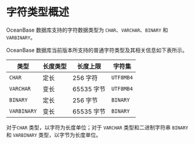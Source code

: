 字符类型概述 
===========================

OceanBase 数据库支持的字符数据类型为 `CHAR`、`VARCHAR`、`BINARY` 和 `VARBINARY`。

OceanBase 数据库当前版本所支持的普通字符类型及其相关信息如下表所示。


|     类型      | 长度类型 |   长度上限   |    字符集    |
|-------------|------|----------|-----------|
| `CHAR`      | 定长   | 256 字符   | `UTF8MB4` |
| `VARCHAR`   | 变长   | 65535 字节 | `UTF8MB4` |
| `BINARY`    | 定长   | 256 字节   | `BINARY`  |
| `VARBINARY` | 变长   | 65535 字节 | `BINARY`  |



对于`CHAR` 类型，以字符为长度单位；对于 `VARCHAR` 类型和二进制字符串 `BINARY` 和 `VARBINARY` 类型，以字节为长度单位。
